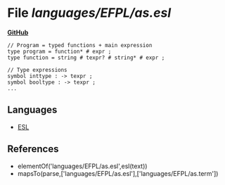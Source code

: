 # File _languages/EFPL/as.esl_
**[GitHub](https://github.com/softlang/yas/blob/master/languages/EFPL/as.esl)**
```
// Program = typed functions + main expression
type program = function* # expr ;
type function = string # texpr? # string* # expr ;

// Type expressions
symbol inttype : -> texpr ;
symbol booltype : -> texpr ;
...
```

## Languages
* [ESL](../languages/ESL.md)

## References
* elementOf('languages/EFPL/as.esl',esl(text))
* mapsTo(parse,['languages/EFPL/as.esl'],['languages/EFPL/as.term'])
